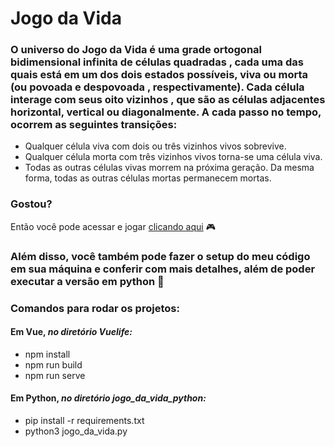 # Jogo da Vida
### O universo do Jogo da Vida é uma grade ortogonal bidimensional infinita de células quadradas , cada uma das quais está em um dos dois estados possíveis, viva ou morta (ou povoada e despovoada , respectivamente). Cada célula interage com seus oito vizinhos , que são as células adjacentes horizontal, vertical ou diagonalmente. A cada passo no tempo, ocorrem as seguintes transições:
* Qualquer célula viva com dois ou três vizinhos vivos sobrevive.
* Qualquer célula morta com três vizinhos vivos torna-se uma célula viva.
* Todas as outras células vivas morrem na próxima geração. Da mesma forma, todas as outras células mortas permanecem mortas.

### Gostou?
Então você pode acessar e jogar [clicando aqui](https://edinaildo.github.io/game_of_life/) :video_game:

### Além disso, você também pode fazer o setup do meu código em sua máquina e conferir com mais detalhes, além de poder executar a versão em python :snake:
### Comandos para rodar os projetos:
#### Em Vue, *no diretório Vuelife:*
* npm install
* npm run build
* npm run serve

#### Em Python, *no diretório jogo_da_vida_python:*
* pip install -r requirements.txt
* python3 jogo_da_vida.py
